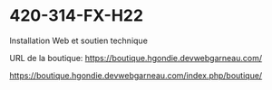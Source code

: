 # 420-314-FX-H22
Installation Web et soutien technique

URL de la boutique: https://boutique.hgondie.devwebgarneau.com/

https://boutique.hgondie.devwebgarneau.com/index.php/boutique/
